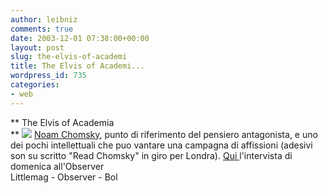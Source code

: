 ```yaml
---
author: leibniz
comments: true
date: 2003-12-01 07:38:00+00:00
layout: post
slug: the-elvis-of-academi
title: The Elvis of Academi...
wordpress_id: 735
categories:
- web
---
```


   **   The Elvis of Academia   
**  ![](http://www.littlemag.com/pics/merx/chomsky.jpg)  [ Noam Chomsky](http://www.ita-bol.com/bol/main.jsp?action=bollibri&tipoContrib=AU&codPers=0006385), punto di riferimento del pensiero antagonista, e uno dei pochi intellettuali che puo vantare una campagna di affissioni (adesivi son su scritto "Read Chomsky" in giro per Londra).  [ Qui ](http://observer.guardian.co.uk/magazine/story/0,11913,1094708,00.html)l'intervista di domenica all'Observer   
Littlemag - Observer - Bol
